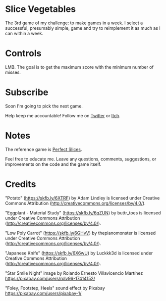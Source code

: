 # Slice Vegetables

The 3rd game of my challenge: to make games in a week. I select a successful, presumably simple, game and try to reimplement it as much as I can within a week.

# Controls

LMB. The goal is to get the maximum score with the minimum number of misses.

# Subscribe

Soon I'm going to pick the next game.

Help keep me accountable! Follow me on [Twitter](https://twitter.com/JackBoz3) or [Itch](https://jackboz.itch.io/).

# Notes

The reference game is [Perfect Slices](https://play.google.com/store/apps/details?id=com.perfect.slices).

Feel free to educate me. Leave any questions, comments, suggestions, or improvements on the code and the game itself.

# Credits

"Potato" (https://skfb.ly/6XTRF) by Adam Lindley is licensed under Creative Commons Attribution (http://creativecommons.org/licenses/by/4.0/).

"Eggplant - Material Study" (https://skfb.ly/6qZUN) by buttr_toes is licensed under Creative Commons Attribution (http://creativecommons.org/licenses/by/4.0/).

"Low Poly Carrot" (https://skfb.ly/6GHvV) by thepianomonster is licensed under Creative Commons Attribution (http://creativecommons.org/licenses/by/4.0/).

"Japanese Knife" (https://skfb.ly/6X6wU) by Luckkk3d is licensed under Creative Commons Attribution (http://creativecommons.org/licenses/by/4.0/).

"Star Smile Night" image by Rolando Ernesto Villavicencio Martínez https://pixabay.com/users/roly96-17414152/

"Foley, Footstep, Heels" sound effect by Pixabay https://pixabay.com/users/pixabay-1/ 